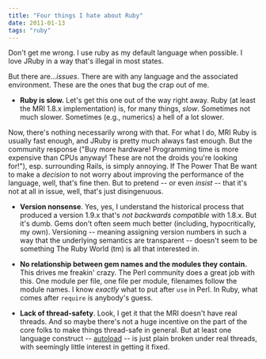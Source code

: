 ```yaml
---
title: "Four things I hate about Ruby"
date: 2011-01-13
tags: "ruby"
---
```


Don't get me wrong. I use ruby as my default language when possible. I love JRuby in a way that's illegal in most states. 

But there are...*issues*. There are with any language and the associated environment. These are the ones that bug the crap out of me.

* **Ruby is slow.** Let's get this one out of the way right away. Ruby (at least the MRI 1.8.x implementation) is, for many things, *slow*. Sometimes not much slower. Sometimes (e.g., numerics) a hell of a lot slower.

Now, there's nothing necessarily wrong with that. For what I do, MRI Ruby is usually fast enough, and JRuby is pretty much always fast enough. But the community response ("Buy more hardware! Programming time is more expensive than CPUs anyway! These are not the droids you're looking for!"), esp. surrounding Rails, is simply annoying. If The Power That Be want to make a *decision* to not worry about improving the performance of the language, well, that's fine then. But to pretend -- or even *insist* -- that it's not at all in issue, well, that's just disingenuous. 

* **Version nonsense**. Yes, yes, I understand the historical process that produced a version 1.9.x that's *not backwards compatible* with 1.8.x. But it's dumb. Gems don't often seem much better (including, hypocritically, my own). Versioning -- meaning assigning version numbers in such a way that the underlying semantics are transparent -- doesn't seem to be something The Ruby World (tm) is all that interested in. 

* **No relationship between gem names and the modules they contain.** This drives me freakin' crazy. The Perl community does a great job with this. One module per file, one file per module, filenames follow the module names. I know *exactly* what to put after `use` in Perl. In Ruby, what comes after `require` is anybody's guess. 

* **Lack of thread-safety**. Look, I get it that the MRI doesn't have real threads. And so maybe there's not a huge incentive on the part of the core folks to make things thread-safe in general. But at least one language construct -- [autoload](http://jira.codehaus.org/browse/JRUBY-3194) -- is just plain broken under real threads, with seemingly little interest in getting it fixed.
